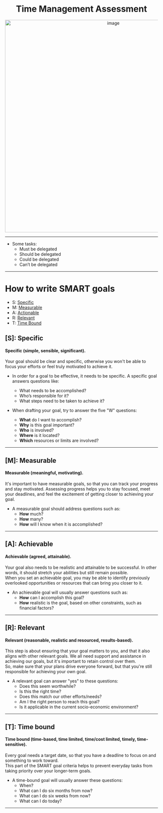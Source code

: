 <div align="center">
  
# Time Management Assessment

<img width="698" alt="image" src="https://user-images.githubusercontent.com/51442719/168650250-293419ad-321d-475b-82c9-74dee2a263cd.png">

</div>
  
---

- Some tasks:
  - Must be delegated
  - Should be delegated
  - Could be delegated
  - Can’t be delegated

---

# How to write SMART goals
- S: [Specific]()
- M: [Measurable]()
- A: [Actionable]()
- R: [Relevant]()
- T: [Time Bound]()

## [S]: Specific
#### Specific (simple, sensible, significant).
Your goal should be clear and specific, otherwise you won't be able to focus your efforts or feel truly motivated to achieve it.  

- In order for a goal to be effective, it needs to be specific. A specific goal answers questions like:
  - What needs to be accomplished?
  - Who’s responsible for it?
  - What steps need to be taken to achieve it?

- When drafting your goal, try to answer the five "W" questions:
  - **What** do I want to accomplish?
  - **Why** is this goal important?
  - **Who** is involved?
  - **Where** is it located?
  - **Which** resources or limits are involved?

---

## [M]: Measurable
#### Measurable (meaningful, motivating).
It's important to have measurable goals, so that you can track your progress and stay motivated. Assessing progress helps you to stay focused, meet your deadlines, and feel the excitement of getting closer to achieving your goal.

- A measurable goal should address questions such as:
  - **How** much?
  - **How** many?
  - **How** will I know when it is accomplished?

---

## [A]: Achievable
#### Achievable (agreed, attainable).
Your goal also needs to be realistic and attainable to be successful. In other words, it should stretch your abilities but still remain possible.  
When you set an achievable goal, you may be able to identify previously overlooked opportunities or resources that can bring you closer to it.

- An achievable goal will usually answer questions such as:
  - **How** can I accomplish this goal?
  - **How** realistic is the goal, based on other constraints, such as financial factors?
---

## [R]: Relevant 
#### Relevant (reasonable, realistic and resourced, results-based).
This step is about ensuring that your goal matters to you, and that it also aligns with other relevant goals. We all need support and assistance in achieving our goals, but it's important to retain control over them.  
So, make sure that your plans drive everyone forward, but that you're still responsible for achieving your own goal. 

- A relevant goal can answer "yes" to these questions:
  - Does this seem worthwhile?
  - Is this the right time?
  - Does this match our other efforts/needs?
  - Am I the right person to reach this goal?
  - Is it applicable in the current socio-economic environment?

---

## [T]: Time bound
#### Time bound (time-based, time limited, time/cost limited, timely, time-sensitive).
Every goal needs a target date, so that you have a deadline to focus on and something to work toward.  
This part of the SMART goal criteria helps to prevent everyday tasks from taking priority over your longer-term goals.

- A time-bound goal will usually answer these questions:
  - When?
  - What can I do six months from now?
  - What can I do six weeks from now?
  - What can I do today?

---


